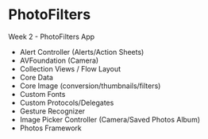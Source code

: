 PhotoFilters
============

Week 2 - PhotoFilters App

- Alert Controller (Alerts/Action Sheets)
- AVFoundation (Camera)
- Collection Views / Flow Layout
- Core Data
- Core Image (conversion/thumbnails/filters)
- Custom Fonts
- Custom Protocols/Delegates
- Gesture Recognizer
- Image Picker Controller (Camera/Saved Photos Album)
- Photos Framework
